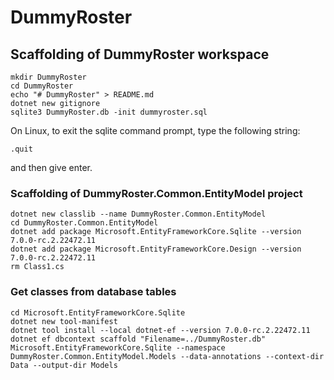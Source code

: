 # DummyRoster

## Scaffolding of DummyRoster workspace

```shell
mkdir DummyRoster
cd DummyRoster
echo "# DummyRoster" > README.md
dotnet new gitignore
sqlite3 DummyRoster.db -init dummyroster.sql
```

On Linux, to exit the sqlite command prompt, type the following string:
```text
.quit
```
and then give enter.

### Scaffolding of DummyRoster.Common.EntityModel project

```shell
dotnet new classlib --name DummyRoster.Common.EntityModel
cd DummyRoster.Common.EntityModel
dotnet add package Microsoft.EntityFrameworkCore.Sqlite --version 7.0.0-rc.2.22472.11
dotnet add package Microsoft.EntityFrameworkCore.Design --version 7.0.0-rc.2.22472.11
rm Class1.cs
```

### Get classes from database tables

```shell
cd Microsoft.EntityFrameworkCore.Sqlite
dotnet new tool-manifest
dotnet tool install --local dotnet-ef --version 7.0.0-rc.2.22472.11
dotnet ef dbcontext scaffold "Filename=../DummyRoster.db" Microsoft.EntityFrameworkCore.Sqlite --namespace DummyRoster.Common.EntityModel.Models --data-annotations --context-dir Data --output-dir Models
```

